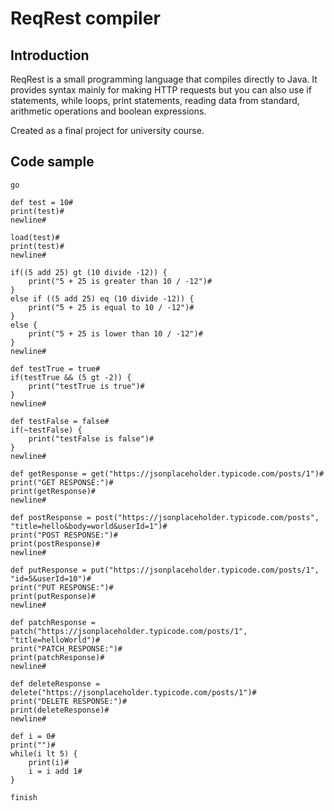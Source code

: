 # ReqRest compiler
## Introduction

ReqRest is a small programming language that compiles directly to Java. 
It provides syntax mainly for making HTTP requests but you can also use if statements, while loops, print statements, reading data from standard, arithmetic operations and boolean expressions.

Created as a final project for university course.

## Code sample
```
go

def test = 10#
print(test)#
newline#

load(test)#
print(test)#
newline#

if((5 add 25) gt (10 divide -12)) {
    print("5 + 25 is greater than 10 / -12")#
}
else if ((5 add 25) eq (10 divide -12)) {
    print("5 + 25 is equal to 10 / -12")#
}
else {
    print("5 + 25 is lower than 10 / -12")#
}
newline#

def testTrue = true#
if(testTrue && (5 gt -2)) {
    print("testTrue is true")#
}
newline#

def testFalse = false#
if(~testFalse) {
    print("testFalse is false")#
}
newline#

def getResponse = get("https://jsonplaceholder.typicode.com/posts/1")#
print("GET RESPONSE:")#
print(getResponse)#
newline#

def postResponse = post("https://jsonplaceholder.typicode.com/posts", "title=hello&body=world&userId=1")#
print("POST RESPONSE:")#
print(postResponse)#
newline#

def putResponse = put("https://jsonplaceholder.typicode.com/posts/1", "id=5&userId=10")#
print("PUT RESPONSE:")#
print(putResponse)#
newline#

def patchResponse = patch("https://jsonplaceholder.typicode.com/posts/1", "title=helloWorld")#
print("PATCH_RESPONSE:")#
print(patchResponse)#
newline#

def deleteResponse = delete("https://jsonplaceholder.typicode.com/posts/1")#
print("DELETE RESPONSE:")#
print(deleteResponse)#
newline#

def i = 0#
print("")#
while(i lt 5) {
    print(i)#
    i = i add 1#
}

finish
```
